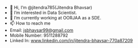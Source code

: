 - 👋 Hi, I’m @jitendra785(Jitendra Bhavsar)
- 👀 I’m interested in Data Scientist.
- 🌱 I’m currently working at OORJAA as a SDE.
- 📫 How to reach me 
- Email: jsbhavsar99@gmail.com
- Mobile Number: 9511288792
- Linked In: www.linkedin.com/in/jitendra-bhavsar-770a87209
<!---
jitendra785/jitendra785 is a ✨ special ✨ repository because its `README.md` (this file) appears on your GitHub profile.
You can click the Preview link to take a look at your changes.
--->
